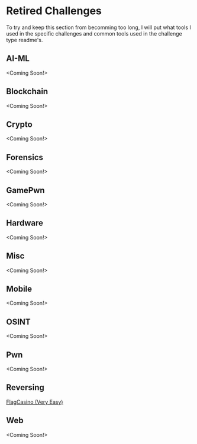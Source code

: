 # Retired Challenges
To try and keep this section from becomming too long, I will put what tools I used in the specific challenges and common tools used in the challenge type readme's.

## AI-ML
 <Coming Soon!>
## Blockchain
 <Coming Soon!>
## Crypto
 <Coming Soon!>
## Forensics
 <Coming Soon!>
## GamePwn
 <Coming Soon!>
## Hardware
 <Coming Soon!>
## Misc
 <Coming Soon!>
## Mobile
 <Coming Soon!>
## OSINT
 <Coming Soon!>
## Pwn
 <Coming Soon!>
## Reversing
[FlagCasino (Very Easy)](https://github.com/Welshie-Sec/HackTheBox/blob/master/Retired%20Challenges/Reversing/FlagCasino/FlagCasino.md)
## Web
 <Coming Soon!>
